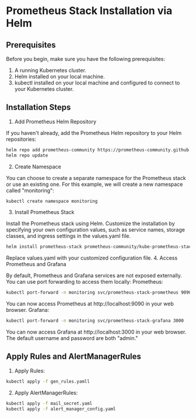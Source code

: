 # Prometheus Stack Installation via Helm

## Prerequisites

Before you begin, make sure you have the following prerequisites:

1. A running Kubernetes cluster.
2. Helm installed on your local machine.
3. kubectl installed on your local machine and configured to connect to your Kubernetes cluster.

## Installation Steps
1. Add Prometheus Helm Repository

If you haven't already, add the Prometheus Helm repository to your Helm repositories:

```bash
helm repo add prometheus-community https://prometheus-community.github.io/helm-charts
helm repo update
```

2. Create Namespace

You can choose to create a separate namespace for the Prometheus stack or use an existing one. For this example, we will create a new namespace called "monitoring":

```bash
kubectl create namespace monitoring
```

3. Install Prometheus Stack

Install the Prometheus stack using Helm. Customize the installation by specifying your own configuration values, such as service names, storage classes, and ingress settings in the values.yaml file.

```bash
helm install prometheus-stack prometheus-community/kube-prometheus-stack -n monitoring -f values.yaml
```

Replace values.yaml with your customized configuration file.
4. Access Prometheus and Grafana

By default, Prometheus and Grafana services are not exposed externally. You can use port forwarding to access them locally:
Prometheus:

```bash
kubectl port-forward -n monitoring svc/prometheus-stack-prometheus 9090
```

You can now access Prometheus at http://localhost:9090 in your web browser.
Grafana:

```bash
kubectl port-forward -n monitoring svc/prometheus-stack-grafana 3000
```

You can now access Grafana at http://localhost:3000 in your web browser. The default username and password are both "admin."

## Apply Rules and AlertManagerRules

1. Apply Rules:

```bash
kubectl apply -f gen_rules.yamll
```

2. Apply AlertManagerRules:


```bash
kubectl apply -f mail_secret.yaml
kubectl apply -f alert_manager_config.yaml
```
